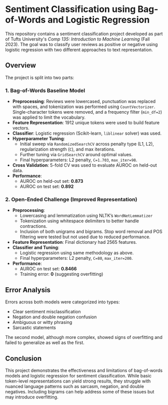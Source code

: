 # Sentiment Classification using Bag-of-Words and Logistic Regression

This repository contains a sentiment classification project developed as part of Tufts University's *Comp 135: Introduction to Machine Learning* (Fall 2023). The goal was to classify user reviews as positive or negative using logistic regression with two different approaches to text representation.

## Overview

The project is split into two parts:

### 1. Bag-of-Words Baseline Model

- **Preprocessing**: Reviews were lowercased, punctuation was replaced with spaces, and tokenization was performed using `CountVectorizer`. Single-character tokens were removed, and a frequency filter (`min_df=2`) was applied to limit the vocabulary.
- **Feature Representation**: 1912 unique tokens were used to build feature vectors.
- **Classifier**: Logistic regression (Scikit-learn, `liblinear` solver) was used.
- **Hyperparameter Tuning**:
  - Initial sweep via `RandomizedSearchCV` across penalty type (L1, L2), regularization strength (`C`), and max iterations.
  - Further tuning via `GridSearchCV` around optimal values.
  - Final hyperparameters: L2 penalty, `C=1.703`, `max_iter=98`.
- **Cross Validation**: 5-fold CV was used to evaluate AUROC on held-out data.
- **Performance**:
  - AUROC on held-out set: **0.873**
  - AUROC on test set: **0.892**

### 2. Open-Ended Challenge (Improved Representation)

- **Preprocessing**:
  - Lowercasing and lemmatization using NLTK’s `WordNetLemmatizer`
  - Tokenization using whitespace delimiters to better handle contractions.
  - Inclusion of both unigrams and bigrams. Stop word removal and POS filtering were tested but not used due to reduced performance.
- **Feature Representation**: Final dictionary had 2565 features.
- **Classifier and Tuning**:
  - Logistic regression using same methodology as above.
  - Final hyperparameters: L2 penalty, `C=80`, `max_iter=200`.
- **Performance**:
  - AUROC on test set: **0.8466**
  - Training error: **0** (suggesting overfitting)

## Error Analysis

Errors across both models were categorized into types:
- Clear sentiment misclassification
- Negation and double negation confusion
- Ambiguous or witty phrasing
- Sarcastic statements

The second model, although more complex, showed signs of overfitting and failed to generalize as well as the first.

## Conclusion

This project demonstrates the effectiveness and limitations of bag-of-words models and logistic regression for sentiment classification. While basic token-level representations can yield strong results, they struggle with nuanced language patterns such as sarcasm, negation, and double negatives. Including bigrams can help address some of these issues but may introduce overfitting.
